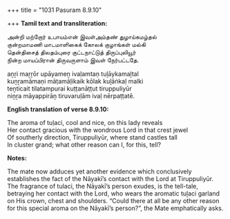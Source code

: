 +++
title = "1031 Pasuram 8.9.10"

+++
**Tamil text and transliteration:**

அன்றி மற்றோர் உபாயம்என் இவள்அம்தண் துழாய்கமழ்தல்  
குன்றமாமணி மாடமாளிகைக் கோலக் குழாங்கள் மல்கி  
தென்திசைத் திலதம்புரை குட்டநாட்டுத் திருப்புலியூர்  
நின்ற மாயப்பிரான் திருவருளாம் இவள் நேர்பட்டதே.

aṉṟi maṟṟōr upāyameṉ ivaḷamtaṇ tuḻāykamaḻtal  
kuṉṟamāmaṇi māṭamāḷikaik kōlak kuḻāṅkaḷ malki  
teṉticait tilatampurai kuṭṭanāṭṭut tiruppuliyūr  
niṉṟa māyappirāṉ tiruvaruḷām ivaḷ nērpaṭṭatē.

**English translation of verse 8.9.10:**

The aroma of tuḷaci, cool and nice, on this lady reveals  
Her contact gracious with the wondrous Lord in that crest jewel  
Of southerly direction, Tiruppuliyūr, where stand castles tall  
In cluster grand; what other reason can I, for this, tell?

**Notes:**

The mate now adduces yet another evidence which conclusively establishes the fact of the Nāyakī’s contact with the Lord at Tiruppuliyūr. The fragrance of tulaci, the Nāyakī’s person exudes, is the tell-tale, betraying her contact with the Lord, who wears the aromatic tuḻaci garland on His crown, chest and shoulders. “Could there at all be any other reason for this special aroma on the Nāyakī’s person?”, the Mate emphatically asks.


